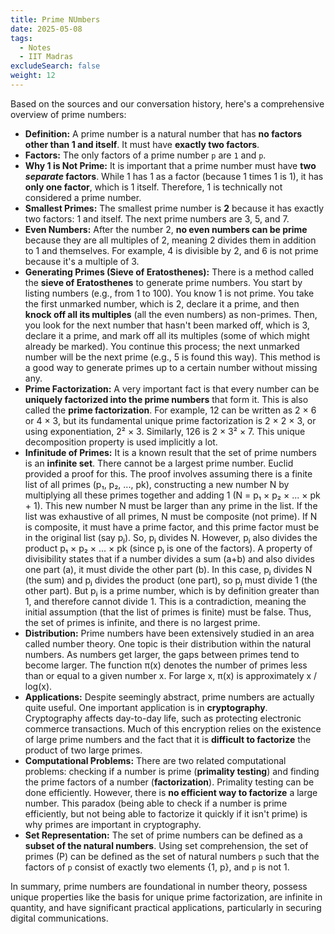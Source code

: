 ```yaml
---
title: Prime NUmbers
date: 2025-05-08
tags:
  - Notes 
  - IIT Madras
excludeSearch: false
weight: 12
---
```


Based on the sources and our conversation history, here's a comprehensive overview of prime numbers:

*   **Definition:** A prime number is a natural number that has **no factors other than 1 and itself**. It must have **exactly two factors**.
*   **Factors:** The only factors of a prime number `p` are `1` and `p`.
*   **Why 1 is Not Prime:** It is important that a prime number must have **two *separate* factors**. While 1 has 1 as a factor (because 1 times 1 is 1), it has **only one factor**, which is 1 itself. Therefore, 1 is technically not considered a prime number.
*   **Smallest Primes:** The smallest prime number is **2** because it has exactly two factors: 1 and itself. The next prime numbers are 3, 5, and 7.
*   **Even Numbers:** After the number 2, **no even numbers can be prime** because they are all multiples of 2, meaning 2 divides them in addition to 1 and themselves. For example, 4 is divisible by 2, and 6 is not prime because it's a multiple of 3.
*   **Generating Primes (Sieve of Eratosthenes):** There is a method called the **sieve of Eratosthenes** to generate prime numbers. You start by listing numbers (e.g., from 1 to 100). You know 1 is not prime. You take the first unmarked number, which is 2, declare it a prime, and then **knock off all its multiples** (all the even numbers) as non-primes. Then, you look for the next number that hasn't been marked off, which is 3, declare it a prime, and mark off all its multiples (some of which might already be marked). You continue this process; the next unmarked number will be the next prime (e.g., 5 is found this way). This method is a good way to generate primes up to a certain number without missing any.
*   **Prime Factorization:** A very important fact is that every number can be **uniquely factorized into the prime numbers** that form it. This is also called the **prime factorization**. For example, 12 can be written as 2 × 6 or 4 × 3, but its fundamental unique prime factorization is 2 × 2 × 3, or using exponentiation, 2² × 3. Similarly, 126 is 2 × 3² × 7. This unique decomposition property is used implicitly a lot.
*   **Infinitude of Primes:** It is a known result that the set of prime numbers is an **infinite set**. There cannot be a largest prime number. Euclid provided a proof for this. The proof involves assuming there is a finite list of all primes (p₁, p₂, ..., pk), constructing a new number N by multiplying all these primes together and adding 1 (N = p₁ × p₂ × ... × pk + 1). This new number N must be larger than any prime in the list. If the list was exhaustive of all primes, N must be composite (not prime). If N is composite, it must have a prime factor, and this prime factor must be in the original list (say pⱼ). So, pⱼ divides N. However, pⱼ also divides the product p₁ × p₂ × ... × pk (since pⱼ is one of the factors). A property of divisibility states that if a number divides a sum (a+b) and also divides one part (a), it must divide the other part (b). In this case, pⱼ divides N (the sum) and pⱼ divides the product (one part), so pⱼ must divide 1 (the other part). But pⱼ is a prime number, which is by definition greater than 1, and therefore cannot divide 1. This is a contradiction, meaning the initial assumption (that the list of primes is finite) must be false. Thus, the set of primes is infinite, and there is no largest prime.
*   **Distribution:** Prime numbers have been extensively studied in an area called number theory. One topic is their distribution within the natural numbers. As numbers get larger, the gaps between primes tend to become larger. The function π(x) denotes the number of primes less than or equal to a given number x. For large x, π(x) is approximately x / log(x).
*   **Applications:** Despite seemingly abstract, prime numbers are actually quite useful. One important application is in **cryptography**. Cryptography affects day-to-day life, such as protecting electronic commerce transactions. Much of this encryption relies on the existence of large prime numbers and the fact that it is **difficult to factorize** the product of two large primes.
*   **Computational Problems:** There are two related computational problems: checking if a number is prime (**primality testing**) and finding the prime factors of a number (**factorization**). Primality testing can be done efficiently. However, there is **no efficient way to factorize** a large number. This paradox (being able to check if a number is prime efficiently, but not being able to factorize it quickly if it isn't prime) is why primes are important in cryptography.
*   **Set Representation:** The set of prime numbers can be defined as a **subset of the natural numbers**. Using set comprehension, the set of primes (P) can be defined as the set of natural numbers `p` such that the factors of `p` consist of exactly two elements {1, p}, and `p` is not 1.

In summary, prime numbers are foundational in number theory, possess unique properties like the basis for unique prime factorization, are infinite in quantity, and have significant practical applications, particularly in securing digital communications.